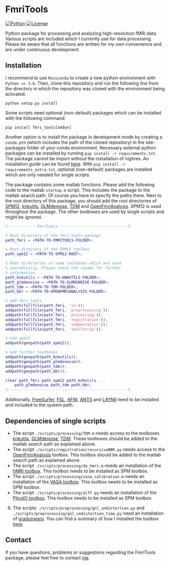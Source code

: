 FmriTools
===

[![Python](https://img.shields.io/badge/Python-3.6%2B-blue)](https://github.com/haenelt/FmriTools)
[![License](https://img.shields.io/github/license/haenelt/FmriTools)](https://www.gnu.org/licenses/gpl-3.0)

Python package for processing and analyzing high-resolution fMRI data. Various scripts are included which I currently use for data processing. Please be aware that all functions are written for my own convenience and are under continuous development.

## Installation
I recommend to use `Miniconda` to create a new python environment with `Python >= 3.6`. Then, clone this repository and run the following line from the directory in which the repository was cloned with the environment being activated:

```
python setup.py install
```

Some scripts need optional (non-default) packages which can be installed with the following command:

```
pip install fmri_tools[addon]
```

Another option is to install the package in development mode by creating a `conda.pth` (which includes the path of the cloned repository) in the site-packages folder of your conda environment. Necessary external python packages can be installed by running `pip install -r requirements.txt`. The package cannot be import without the installation of nighres. An installation guide can be found [here](https://nighres.readthedocs.io/en/latest/installation.html). With `pip install -r requirements_extra.txt`, optional (non-default) packages are installed which are only needed for single scripts.

The package contains some matlab functions. Please add the following code to the matlab `startup.m` script. This includes the package to the matlab search path. Of course you have to specify the paths there. Next to the root directory of this package, you should add the root directories of [SPM12](https://www.fil.ion.ucl.ac.uk/spm/software/spm12/), [knkutils](https://github.com/kendrickkay/knkutils), [GLMdenoise](https://github.com/kendrickkay/GLMdenoise), [TDM](https://github.com/kendrickkay/TDM) and [OpenFmriAnalysis](https://github.com/TimVanMourik/OpenFmriAnalysis). SPM12 is used throughout the package. The other toolboxes are used by single scripts and might be ignored.

```matlab
%------------ FmriTools ------------------------------%

% Root directory of the fmri_tools package
path_fmri = <PATH-TO-FMRITOOLS-FOLDER>;

% Root directory of the SPM12 toolbox
path_spm12 = <PATH-TO-SPM12-ROOT>;

% Root directories of some toolboxes which are used
% sporadically. Please check the readme for further
% information.
path_knkutils = <PATH-TO-KNKUTILS-FOLDER>;
path_glmdenoise = <PATH-TO-GLMDENOISE-FOLDER>;
path_tdm = <PATH-TO-TDM-FOLDER>;
path_bbr = <PATH-TO-OPENFMRIANALYSIS-FOLDER>;

% add fmri_tools
addpath(fullfile(path_fmri, 'io'));
addpath(fullfile(path_fmri, 'preprocessing'));
addpath(fullfile(path_fmri, 'processing'));
addpath(fullfile(path_fmri, 'registration'));
addpath(fullfile(path_fmri, 'segmentation'));
addpath(fullfile(path_fmri, 'skullstrip'));

% add spm12
addpath(genpath(path_spm12));

% add further toolboxes
addpath(genpath(path_knkutils));
addpath(genpath(path_glmdenoise));
addpath(genpath(path_tdm));
addpath(genpath(path_bbr));

clear path_fmri path_spm12 path_knkutils ...
    path_glmdenoise path_tdm path_bbr;
%-----------------------------------------------------%
```

Additionally, [FreeSurfer](https://surfer.nmr.mgh.harvard.edu/), [FSL](https://fsl.fmrib.ox.ac.uk/fsl/fslwiki/), [AFNI](https://afni.nimh.nih.gov/), [ANTS](https://www.nitrc.org/projects/ants) and [LAYNII](https://github.com/layerfMRI/LAYNII) need to be installed and included to the system path.

## Dependencies of single scripts
- The script `./scripts/processing/TDM.m` needs access to the toolboxes [knkutils](https://github.com/kendrickkay/knkutils), [GLMdenoise](https://github.com/kendrickkay/GLMdenoise), [TDM](https://github.com/kendrickkay/TDM). These toolboxes should be added to the matlab search path as explained above.
- The script `./scripts/registration/recursiveBBR.py` needs access to the [OpenFmriAnalysis](https://github.com/TimVanMourik/OpenFmriAnalysis) toolbox. This toolbox should be added to the matlab search path as explained above.
- The script `./scripts/processing/do_hmri.m` needs an installation of the [hMRI toolbox](https://hmri-group.github.io/hMRI-toolbox/). This toolbox needs to be installed as SPM toolbox.
- The script `./scripts/processing/vasa_calibration.m` needs an installation of the [VASA toolbox](https://www.ncbi.nlm.nih.gov/pmc/articles/PMC5573956/). This toolbox needs to be installed as SPM toolbox.
- The script `./scripts/processing/alff.py` needs an installation of the [PhysIO toolbox](https://www.nitrc.org/projects/physio/). This toolbox needs to be installed as SPM toolbox.
6. The scripts `./scripts/preprocessing/gnl_undistortion.py` and `./scripts/preprocessing/gnl_undistortion_time.py` need an installation of [gradunwarp](https://github.com/Washington-University/gradunwarp). You can find a summary of how I installed the toolbox [here](./scripts/preprocessing/README.md).

## Contact
If you have questions, problems or suggestions regarding the FmriTools package, please feel free to contact [me](mailto:daniel.haenelt@gmail.com).
